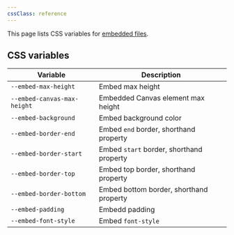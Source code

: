 ```yaml
---
cssClass: reference
---
```


This page lists CSS variables for [embedded files](https://help.obsidian.md/Linking+notes+and+files/Embedding+files).

## CSS variables

| Variable                    | Description                              |
| --------------------------- | ---------------------------------------- |
| `--embed-max-height`        | Embed max height                         |
| `--embed-canvas-max-height` | Embedded Canvas element max height       |
| `--embed-background`        | Embed background color                   |
| `--embed-border-end`        | Embed `end` border, shorthand property   |
| `--embed-border-start`      | Embed `start` border, shorthand property |
| `--embed-border-top`        | Embed top border, shorthand property     |
| `--embed-border-bottom`     | Embed bottom border, shorthand property  |
| `--embed-padding`           | Embedd padding                           |
| `--embed-font-style`        | Embed `font-style`                       |
